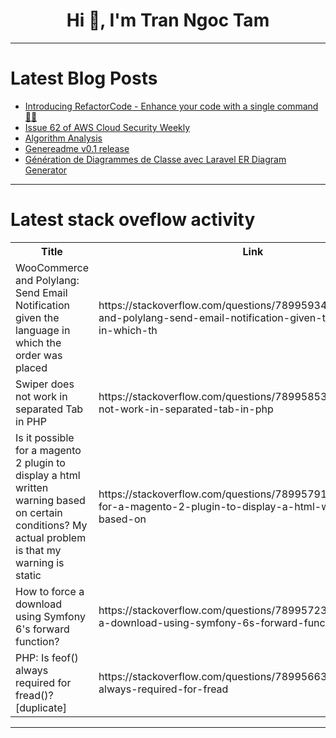 <h1 align="center">Hi 👋, I'm Tran Ngoc Tam</h1>

---

# Latest Blog Posts 
<!-- BLOG-POST-LIST:START -->
- [Introducing RefactorCode - Enhance your code with a single command 👨‍💻](https://dev.to/bregwin/introducing-refactorcode-enhance-your-code-with-a-single-command-4982)
- [Issue 62 of AWS Cloud Security Weekly](https://dev.to/aws-builders/issue-62-of-aws-cloud-security-weekly-4iji)
- [Algorithm Analysis](https://dev.to/gabrieldantasds/algorithm-analysis-3904)
- [Genereadme v0.1 release](https://dev.to/cleobnvntra/genereadme-v01-release-1dm3)
- [Génération de Diagrammes de Classe avec Laravel ER Diagram Generator](https://dev.to/developpeurtaf/generation-de-diagrammes-de-classe-avec-laravel-er-diagram-generator-6j7)
<!-- BLOG-POST-LIST:END -->

---

# Latest stack oveflow activity
<table>
  <tr><th>Title</th><th>Link</th></tr>
  <!-- STACKOVERFLOW:START --><tr><td>WooCommerce and Polylang: Send Email Notification given the language in which the order was placed</td><td>https://stackoverflow.com/questions/78995934/woocommerce-and-polylang-send-email-notification-given-the-language-in-which-th</td></tr><tr><td>Swiper does not work in separated Tab in PHP</td><td>https://stackoverflow.com/questions/78995853/swiper-does-not-work-in-separated-tab-in-php</td></tr><tr><td>Is it possible for a magento 2 plugin to display a html written warning based on certain conditions? My actual problem is that my warning is static</td><td>https://stackoverflow.com/questions/78995791/is-it-possible-for-a-magento-2-plugin-to-display-a-html-written-warning-based-on</td></tr><tr><td>How to force a download using Symfony 6&#39;s forward function?</td><td>https://stackoverflow.com/questions/78995723/how-to-force-a-download-using-symfony-6s-forward-function</td></tr><tr><td>PHP: Is feof&lpar;&rpar; always required for fread&lpar;&rpar;? [duplicate]</td><td>https://stackoverflow.com/questions/78995663/php-is-feof-always-required-for-fread</td></tr><!-- STACKOVERFLOW:END -->
</table>

---


